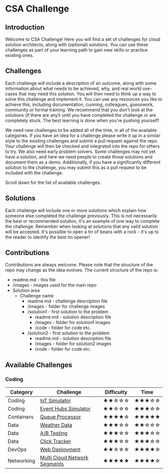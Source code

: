 # CSA Challenge

## Introduction

Welcome to CSA Challenge! Here you will find a set of challenges for cloud solution architects, along with (optional) solutions. You can use these challenges as part of your learning path to gain new skills or practice existing ones.

## Challenges

Each challenge will include a description of an outcome, along with some information about what needs to be achieved, why, and real world use-cases that may need this solution. You will then need to think up a way to solve this challenge and implement it. You can use any resources you like to achieve this, including documentation, cunning, colleagues, guesswork, community or formal training. We recommend that you don't look at the solutions (if there are any!) until you have completed the challenge or are completely stuck. The best learning is done when you're pushing yourself!

We need new challenges to be added all of the time, in all of the available categories. If you have an idea for a challenge please write it up in a similar style to the existing challenges and submit a pull request against the repo. Your challenge will then be checked and integrated into the repo for others to try.
We also need early problem solvers. Some challenges may not yet have a solution, and here we need people to create those solutions and document them as a demo. Additionally, if you have a significantly different solution to the challenge, you may submit this as a pull request to be included with the challenge.

Scroll down for the list of available challenges.

## Solutions

Each challenge will include one or more solutions which explain how someone else completed the challenge previously. This is not necessarily the best or recommended solution, it's an example of one way to complete the challenge. Remember when looking at solutions that any valid solution will be accepted. It's possible to open a tin of beans with a rock - it's up to the reader to identify the best tin opener!

## Contributions

Contributions are always welcome. Please note that the structure of the repo may change as the idea evolves. The current structure of the repo is:
 - readme.md - this file
 - /images - images used for the main repo
 - Solution area
   - Challenge name
     - readme.md - challenge description file
     - /images - folder for challenge images
     - /solution1 - first solution to the problem
       - readme.md - solution description file
       - /images - folder for solution1 images
       - /code - folder for code etc.
     - /solution2 - first solution to the problem
       - readme.md - solution description file
       - /images - folder for solution2 images
       - /code - folder for code etc.

## Available Challenges
### Coding

| Category | Challenge | Difficulty | Time |
|----------|-----------|------------|------|
| Coding | [IoT Simulator](Coding/IoTSimulator/readme.md) | ★★☆☆☆ | ★★★☆☆ |
| Coding | [Event Hubs Simulator](Coding/EventHubSimulator/readme.md) | ★★☆☆☆ | ★★★☆☆ |
| Containers | [Queue Processor](Containers/QueueProcessor/readme.md) | ★★★★☆ | ★★★★★ |
| Data | [Weather Data](Data/WeatherData/readme.md) | ★★★☆☆ | ★★☆☆☆ |
| Data | [A/B Testing](Data/ABTesting/readme.md) | ★★★☆☆ | ★★★☆☆ |
| Data | [Click Tracker](Data/ClickTracker/readme.md) | ★★★☆☆ | ★★★☆☆ |
| DevOps | [Web Deployment](DevOps/WebDeployment/readme.md) | ★★☆☆☆ | ★★★★☆ |
| Networking | [Multi Cloud Network Segments](Networking/MultiCloudSegments/readme.md) | ★★★★★ | ★★★★☆ |
